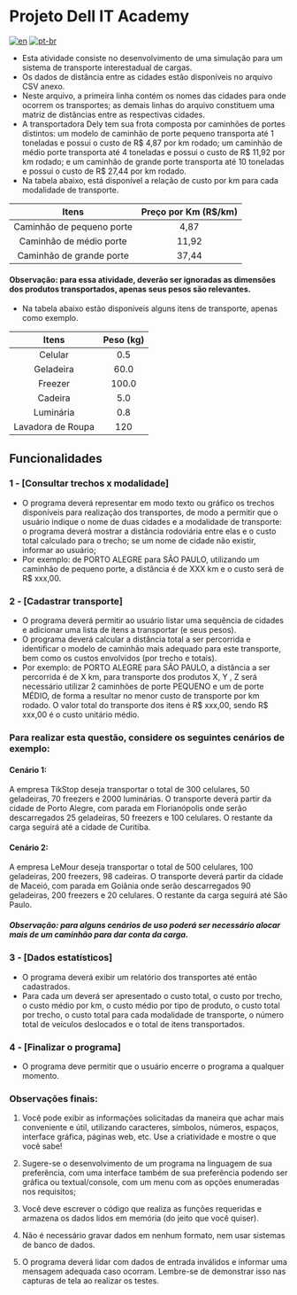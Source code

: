 
# Projeto Dell IT Academy
[![en](https://img.shields.io/badge/lang-en-red.svg)](https://github.com/kielsouza/projeto-dell/blob/master/README.en-us.md)
[![pt-br](https://img.shields.io/badge/lang-pt--br-green.svg)](https://github.com/kielsouza/projeto-dell/blob/master/README.md)

- Esta atividade consiste no desenvolvimento de uma simulação para um sistema de transporte interestadual de cargas.
- Os dados de distância entre as cidades estão disponíveis no arquivo CSV anexo. 
- Neste arquivo, a primeira linha contém os nomes das cidades para onde ocorrem os transportes; as demais linhas do arquivo constituem uma matriz de distâncias entre as respectivas cidades.
- A transportadora Dely tem sua frota composta por caminhões de portes distintos: um modelo de caminhão de porte pequeno transporta até 1 toneladas e possui o custo de R$ 4,87 por km rodado; um caminhão de médio porte transporta até 4 toneladas e possui o custo de R$ 11,92 por km rodado; e um caminhão de grande porte transporta até 10 toneladas e possui o custo de R$ 27,44 por km rodado.
- Na tabela abaixo, está disponível a relação de custo por km para cada modalidade de transporte.

|  Itens                    | Preço por Km (R$/km) |
|           :---:           |        :----:        |
| Caminhão de pequeno porte |         4,87         |
| Caminhão de médio porte   |         11,92        |
| Caminhão de grande porte  |         37,44        |

#### Observação: para essa atividade, deverão ser ignoradas as dimensões dos produtos transportados, apenas seus pesos são relevantes.

- Na tabela abaixo estão disponíveis alguns itens de transporte, apenas como exemplo.

|  Itens                    | Peso (kg) |
|           :---:           |  :----:   |
| Celular                   |    0.5    |
| Geladeira                 |    60.0   |
| Freezer                   |    100.0  |
| Cadeira                   |    5.0    |
| Luminária                 |    0.8    |
| Lavadora de Roupa         |    120    |


## Funcionalidades

### 1 - [Consultar trechos x modalidade]
- O programa deverá representar em modo texto ou gráfico os trechos disponíveis para realização dos transportes, de modo a permitir que o usuário indique o nome de duas cidades e a modalidade de transporte: o programa deverá mostrar a distância rodoviária entre elas e o custo total calculado para o trecho; se um nome de cidade não existir, informar ao usuário;
- Por exemplo: de PORTO ALEGRE para SÃO PAULO, utilizando um caminhão de pequeno porte, a distância é de XXX km e o custo será de R$ xxx,00.

### 2 - [Cadastrar transporte]
- O programa deverá permitir ao usuário listar uma sequência de cidades e adicionar uma lista de itens a transportar (e seus pesos).
- O programa deverá calcular a distância total a ser percorrida e identificar o modelo de caminhão mais adequado para este transporte, bem como os custos envolvidos (por trecho e totais).
- Por exemplo: de PORTO ALEGRE para SÃO PAULO, a distância a ser percorrida é de X km, para transporte dos produtos X, Y , Z será necessário utilizar 2 caminhões de porte PEQUENO e um de porte MÉDIO, de forma a resultar no menor custo de transporte por km rodado. O valor total do transporte dos itens é R$ xxx,00, sendo R$ xxx,00 é o custo unitário médio.

### Para realizar esta questão, considere os seguintes cenários de exemplo:

#### Cenário 1:
A empresa TikStop deseja transportar o total de 300 celulares, 50 geladeiras, 70 freezers e 2000 luminárias. O transporte deverá partir da cidade de Porto Alegre, com parada em Florianópolis onde serão descarregados 25 geladeiras, 50 freezers e 100 celulares. O restante da carga seguirá até a cidade de Curitiba.

#### Cenário 2:
A empresa LeMour deseja transportar o total de 500 celulares, 100 geladeiras, 200 freezers, 98 cadeiras. O transporte deverá partir da cidade de Maceió, com parada em Goiânia onde serão descarregados 90 geladeiras, 200 freezers e 20 celulares. O restante da carga seguirá até São Paulo.

##### Observação: para alguns cenários de uso poderá ser necessário alocar mais de um caminhão para dar conta da carga.
    
### 3 - [Dados estatísticos]
- O programa deverá exibir um relatório dos transportes até então cadastrados.
- Para cada um deverá ser apresentado o custo total, o custo por trecho, o custo médio por km, o custo médio por tipo de produto, o custo total por trecho, o custo total para cada modalidade de transporte, o número total de veículos deslocados e o total de itens transportados. 

### 4 - [Finalizar o programa]
- O programa deve permitir que o usuário encerre o programa a qualquer momento.

### Observações finais:

1. Você pode exibir as informações solicitadas da maneira que achar mais conveniente e útil, utilizando caracteres, símbolos, números, espaços, interface gráfica, páginas web, etc. Use a criatividade e mostre o que você sabe!

2. Sugere-se o desenvolvimento de um programa na linguagem de sua preferência, com uma interface também de sua preferência podendo ser gráfica ou textual/console, com um menu com as opções enumeradas nos requisitos;

3. Você deve escrever o código que realiza as funções requeridas e armazena os dados lidos em memória (do jeito que você quiser). 

4. Não é necessário gravar dados em nenhum formato, nem usar sistemas de banco de dados.

5. O programa deverá lidar com dados de entrada inválidos e informar uma mensagem adequada caso ocorram. Lembre-se de demonstrar isso nas capturas de tela ao realizar os testes.
    
